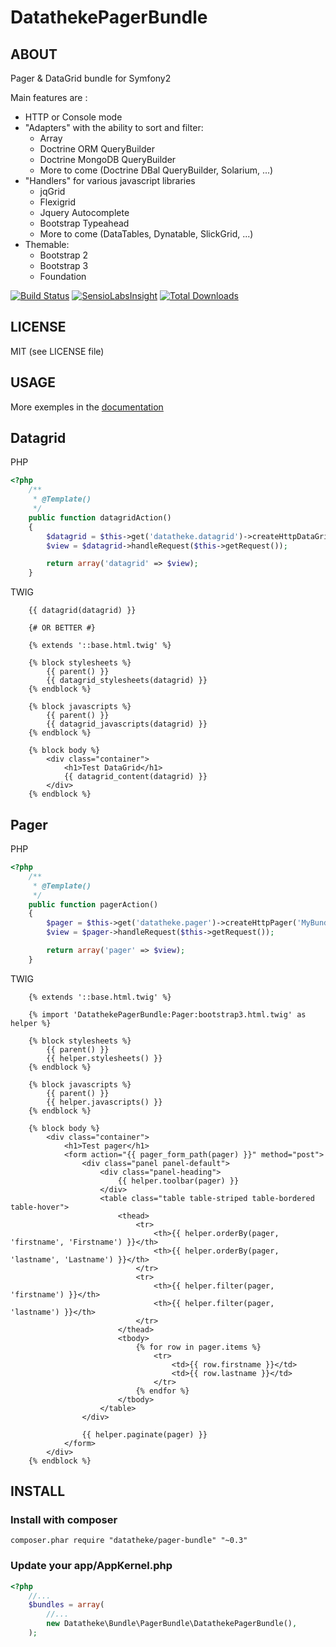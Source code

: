 DatathekePagerBundle
=================

ABOUT
-----

Pager & DataGrid bundle for Symfony2

Main features are :
 - HTTP or Console mode
 - "Adapters" with the ability to sort and filter:
    - Array
    - Doctrine ORM QueryBuilder
    - Doctrine MongoDB QueryBuilder
    - More to come (Doctrine DBal QueryBuilder, Solarium, ...)
 - "Handlers" for various javascript libraries
    - jqGrid
    - Flexigrid
    - Jquery Autocomplete
    - Bootstrap Typeahead
    - More to come (DataTables, Dynatable, SlickGrid, ...)
 - Themable:
    - Bootstrap 2
    - Bootstrap 3
    - Foundation

[![Build Status](https://api.travis-ci.org/datatheke/DatathekePagerBundle.png?branch=master)](https://travis-ci.org/datatheke/DatathekePagerBundle) [![SensioLabsInsight](https://insight.sensiolabs.com/projects/303a41d8-f1d5-4b5f-a5b1-859eb99239d8/mini.png)](https://insight.sensiolabs.com/projects/303a41d8-f1d5-4b5f-a5b1-859eb99239d8) [![Total Downloads](https://poser.pugx.org/datatheke/pager-bundle/downloads.png)](https://packagist.org/packages/datatheke/pager-bundle)

LICENSE
-------

MIT (see LICENSE file)

USAGE
-----

More exemples in the [documentation](https://github.com/datatheke/DatathekePagerBundle/tree/master/Resources/doc)

## Datagrid

PHP

``` php
<?php
    /**
     * @Template()
     */
    public function datagridAction()
    {
        $datagrid = $this->get('datatheke.datagrid')->createHttpDataGrid('MyBundle:MyEntity');
        $view = $datagrid->handleRequest($this->getRequest());

        return array('datagrid' => $view);
    }
```

TWIG

``` html+django
    {{ datagrid(datagrid) }}

    {# OR BETTER #}

    {% extends '::base.html.twig' %}

    {% block stylesheets %}
        {{ parent() }}
        {{ datagrid_stylesheets(datagrid) }}
    {% endblock %}

    {% block javascripts %}
        {{ parent() }}
        {{ datagrid_javascripts(datagrid) }}
    {% endblock %}

    {% block body %}
        <div class="container">
            <h1>Test DataGrid</h1>
            {{ datagrid_content(datagrid) }}
        </div>
    {% endblock %}
```

## Pager

PHP

``` php
<?php
    /**
     * @Template()
     */
    public function pagerAction()
    {
        $pager = $this->get('datatheke.pager')->createHttpPager('MyBundle:MyEntity');
        $view = $pager->handleRequest($this->getRequest());

        return array('pager' => $view);
    }
```

TWIG

``` html+django
    {% extends '::base.html.twig' %}

    {% import 'DatathekePagerBundle:Pager:bootstrap3.html.twig' as helper %}

    {% block stylesheets %}
        {{ parent() }}
        {{ helper.stylesheets() }}
    {% endblock %}

    {% block javascripts %}
        {{ parent() }}
        {{ helper.javascripts() }}
    {% endblock %}

    {% block body %}
        <div class="container">
            <h1>Test pager</h1>
            <form action="{{ pager_form_path(pager) }}" method="post">
                <div class="panel panel-default">
                    <div class="panel-heading">
                        {{ helper.toolbar(pager) }}
                    </div>
                    <table class="table table-striped table-bordered table-hover">
                        <thead>
                            <tr>
                                <th>{{ helper.orderBy(pager, 'firstname', 'Firstname') }}</th>
                                <th>{{ helper.orderBy(pager, 'lastname', 'Lastname') }}</th>
                            </tr>
                            <tr>
                                <th>{{ helper.filter(pager, 'firstname') }}</th>
                                <th>{{ helper.filter(pager, 'lastname') }}</th>
                            </tr>
                        </thead>
                        <tbody>
                            {% for row in pager.items %}
                                <tr>
                                    <td>{{ row.firstname }}</td>
                                    <td>{{ row.lastname }}</td>
                                </tr>
                            {% endfor %}
                        </tbody>
                    </table>
                </div>

                {{ helper.paginate(pager) }}
            </form>
        </div>
    {% endblock %}
```

INSTALL
-------

### Install with composer

    composer.phar require "datatheke/pager-bundle" "~0.3"

### Update your app/AppKernel.php

``` php
<?php
    //...
    $bundles = array(
        //...
        new Datatheke\Bundle\PagerBundle\DatathekePagerBundle(),
    );
```

